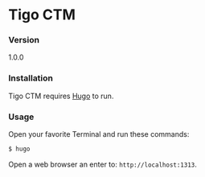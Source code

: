 # Tigo CTM

### Version
1.0.0

### Installation
Tigo CTM requires [Hugo](https://gohugo.io/) to run.

### Usage
Open your favorite Terminal and run these commands:

```sh
$ hugo
```

Open a web browser an enter to: `http://localhost:1313`.
